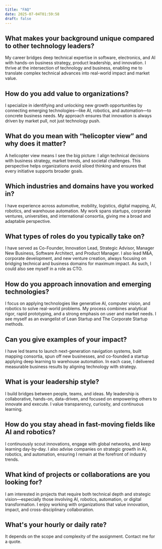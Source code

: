 ```yaml
---
title: "FAQ"
date: 2025-07-04T01:59:58
draft: false
---
```


## What makes your background unique compared to other technology leaders?

My career bridges deep technical expertise in software, electronics, and AI with hands-on business strategy, product leadership, and innovation. I thrive at the intersection of technology and business, enabling me to translate complex technical advances into real-world impact and market value.

## How do you add value to organizations?

I specialize in identifying and unlocking new growth opportunities by connecting emerging technologies—like AI, robotics, and automation—to concrete business needs. My approach ensures that innovation is always driven by market pull, not just technology push.

## What do you mean with “helicopter view” and why does it matter?

A helicopter view means I see the big picture: I align technical decisions with business strategy, market trends, and societal challenges. This perspective helps organizations avoid siloed thinking and ensures that every initiative supports broader goals.

## Which industries and domains have you worked in?

I have experience across automotive, mobility, logistics, digital mapping, AI, robotics, and warehouse automation. My work spans startups, corporate ventures, universities, and international consortia, giving me a broad and adaptable perspective.

## What types of roles do you typically take on?

I have served as Co-Founder, Innovation Lead, Strategic Advisor, Manager New Business, Software Architect, and Product Manager. I also lead M&A, corporate development, and new venture creation, always focusing on bridging technical and business domains for maximum impact. As such, I could also see myself in a role as CTO.

## How do you approach innovation and emerging technologies?

I focus on applying technologies like generative AI, computer vision, and robotics to solve real-world problems. My process combines analytical rigor, rapid prototyping, and a strong emphasis on user and market needs. I see myself as an evangelist of Lean Startup and The Corporate Startup methods.

## Can you give examples of your impact?

I have led teams to launch next-generation navigation systems, built mapping consortia, spun off new businesses, and co-founded a startup applying deep learning to warehouse automation. In each case, I delivered measurable business results by aligning technology with strategy.

## What is your leadership style?

I build bridges between people, teams, and ideas. My leadership is collaborative, hands-on, data-driven, and focused on empowering others to innovate and execute. I value transparency, curiosity, and continuous learning.

## How do you stay ahead in fast-moving fields like AI and robotics?

I continuously scout innovations, engage with global networks, and keep learning day-by-day. I also advise companies on strategic growth in AI, robotics, and automation, ensuring I remain at the forefront of industry trends.

## What kind of projects or collaborations are you looking for?

I am interested in projects that require both technical depth and strategic vision—especially those involving AI, robotics, automation, or digital transformation. I enjoy working with organizations that value innovation, impact, and cross-disciplinary collaboration.

## What's your hourly or daily rate?

It depends on the scope and complexity of the assignment. Contact me for a quote.